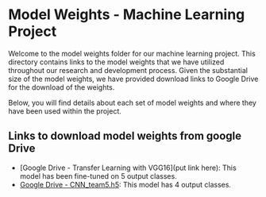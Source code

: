 # Model Weights - Machine Learning Project

Welcome to the model weights folder for our machine learning project. This directory contains links to the model weights that we have utilized throughout our research and development process. Given the substantial size of the model weights, we have provided download links to Google Drive for the download of the weights.

Below, you will find details about each set of model weights and where they have been used within the project.


## Links to download model weights from google Drive
  - [Google Drive - Transfer Learning with VGG16](put link here): This model has been fine-tuned on 5 output classes.
  - [Google Drive - CNN_team5.h5](https://drive.google.com/file/d/1vc1Nr3eRSrDtQkVr5daG1xL49M9ODmfc/view?usp=share_link): This model has 4 output classes.
